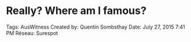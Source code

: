 # Really? Where am l famous?

Tags: AusWitness
Created by: Quentin Sombsthay
Date: July 27, 2015 7:41 PM
Réseau: Surespot